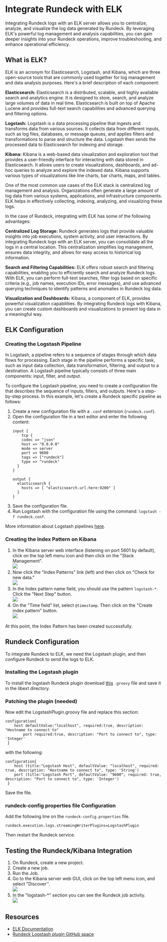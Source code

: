 # Integrate Rundeck with ELK
Integrating Rundeck logs with an ELK server allows you to centralize, analyze, and visualize the log data generated by Rundeck. By leveraging ELK's powerful log management and analysis capabilities, you can gain deeper insights into your Rundeck operations, improve troubleshooting, and enhance operational efficiency.

## What is ELK?
ELK is an acronym for Elasticsearch, Logstash, and Kibana, which are three open-source tools that are commonly used together for log management and data analysis purposes. Here's a brief description of each component:

**Elasticsearch:** Elasticsearch is a distributed, scalable, and highly available search and analytics engine. It is designed to store, search, and analyze large volumes of data in real time. Elasticsearch is built on top of Apache Lucene and provides full-text search capabilities and advanced querying and filtering options.

**Logstash:** Logstash is a data processing pipeline that ingests and transforms data from various sources. It collects data from different inputs, such as log files, databases, or message queues, and applies filters and transformations to parse and structure the data. Logstash then sends the processed data to Elasticsearch for indexing and storage.

**Kibana:** Kibana is a web-based data visualization and exploration tool that provides a user-friendly interface for interacting with data stored in Elasticsearch. It allows users to create visualizations, dashboards, and ad-hoc queries to analyze and explore the indexed data. Kibana supports various types of visualizations like line charts, bar charts, maps, and tables.

One of the most common use cases of the ELK stack is centralized log management and analysis. Organizations often generate a large amount of log data from various systems, applications, and infrastructure components. ELK helps in effectively collecting, indexing, analyzing, and visualizing these logs.

In the case of Rundeck, integrating with ELK has some of the following advantages:

**Centralized Log Storage:** Rundeck generates logs that provide valuable insights into job executions, system activity, and user interactions. By integrating Rundeck logs with an ELK server, you can consolidate all the logs in a central location. This centralization simplifies log management, ensures data integrity, and allows for easy access to historical log information.

**Search and Filtering Capabilities:** ELK offers robust search and filtering capabilities, enabling you to efficiently search and analyze Rundeck logs. With ELK, you can perform full-text searches, filter logs based on specific criteria (e.g., job names, execution IDs, error messages), and use advanced querying techniques to identify patterns and anomalies in Rundeck log data. 

**Visualization and Dashboards:** Kibana, a component of ELK, provides powerful visualization capabilities. By integrating Rundeck logs with Kibana, you can create custom dashboards and visualizations to present log data in a meaningful way. 

## ELK Configuration

### Creating the Logstash Pipeline
In Logstash, a pipeline refers to a sequence of stages through which data flows for processing. Each stage in the pipeline performs a specific task, such as input data collection, data transformation, filtering, and output to a destination. A Logstash pipeline typically consists of three main components: input, filter, and output.

To configure the Logstash pipeline, you need to create a configuration file that describes the sequence of inputs, filters, and outputs. Here's a step-by-step process. In this example, let's create a Rundeck specific pipeline as follows:

1. Create a new configuration file with a `.conf` extension (`rundeck.conf`).  
2. Open the configuration file in a text editor and enter the following content:  
    ```
    input {
	 	tcp {
	    codec => "json"
	    host => "0.0.0.0"
	    mode => server
	    port => 9600
	    tags => ["rundeck"]
	    type => "rundeck"
	  }
	}
	
	output {
	  elasticsearch {
	    hosts => [ "elasticsearch.url.here:9200" ]
	  }
	}
	```	
3. Save the configuration file.  
4. Run Logstash with the configuration file using the command: `logstash -f rundeck.conf`.  

More information about Logstash pipelines [here](https://www.elastic.co/guide/en/logstash/current/configuration.html). 

### Creating the Index Pattern on Kibana
1. In the Kibana server web interface (listening on port 5601 by default), click on the top left menu icon and then click on the "Stack Management".  
![](/assets/img/elk1.png)
2. Now click the "Index Patterns" link (left) and then click on "Check for new data."  
![](/assets/img/elk2.png)
3. In the Index pattern name field, you should use the pattern `logstash-*`. Click the "Next Step" button.  
![](/assets/img/elk3.png)
4. On the "Time field" list, select `@timestamp`. Then click on the "Create index pattern" button.  
![](/assets/img/elk4.png)

At this point, the Index Pattern has been created successfully.

## Rundeck Configuration
To integrate Rundeck to ELK, we need the Logstash plugin, and then configure Rundeck to send the logs to ELK.

### Installing the Logstash plugin
To install the logstash Rundeck plugin download [this](https://github.com/rundeck-plugins/rundeck-logstash-plugin/blob/master/LogstashPlugin.groovy) `.groovy` file and save it in the libext directory.

### Patching the plugin (needed)
Now edit the LogstashPlugin.groovy file and replace this section:

```
configuration{
    host defaultValue:"localhost", required:true, description: "Hostname to connect to"
        port required:true, description: "Port to connect to", type: 'Integer'
 }
```

with the following:

```
configuration{
    host (title:"Logstash Host", defaultValue: "localhost", required: true, description: "Hostname to connect to", type: 'String')
    port (title:"Logstash Port", defaultValue: "9600", required: true, description: "Port to connect to", type: 'Integer')
 }
```

Save the file.

### rundeck-config properties file Configuration
Add the following line on the `rundeck-config.properties` file.

```
rundeck.execution.logs.streamingWriterPlugins=LogstashPlugin
```

Then restart the Rundeck service.

## Testing the Rundeck/Kibana Integration
1. On Rundeck, create a new project.  
2. Create a new job.  
3. Run the Job.  
4. Go to the Kibana server web GUI, click on the top left menu icon, and select "Discover''.  
![](/assets/img/elk5.png)
5. In the "logstash-*" section you can see the Rundeck job activity.  
![](/assets/img/elk6.png)

## Resources
* [ELK Documentation](https://www.elastic.co/guide/en/elastic-stack/current/index.html)
* [Rundeck Logstash plugin GitHub space](https://github.com/rundeck-plugins/rundeck-logstash-plugin)
